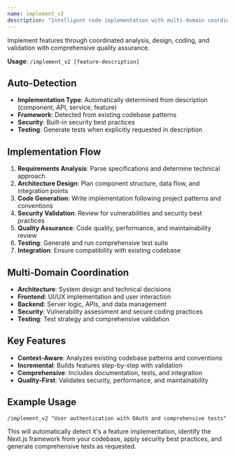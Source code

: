 ```yaml
---
name: implement_v2
description: "Intelligent code implementation with multi-domain coordination and validation"
---
```


Implement features through coordinated analysis, design, coding, and validation with comprehensive quality assurance.

**Usage**: `/implement_v2 [feature-description]`

## Auto-Detection

- **Implementation Type**: Automatically determined from description (component, API, service, feature)
- **Framework**: Detected from existing codebase patterns
- **Security**: Built-in security best practices
- **Testing**: Generate tests when explicitly requested in description

## Implementation Flow

1. **Requirements Analysis**: Parse specifications and determine technical approach
2. **Architecture Design**: Plan component structure, data flow, and integration points
3. **Code Generation**: Write implementation following project patterns and conventions
4. **Security Validation**: Review for vulnerabilities and security best practices
5. **Quality Assurance**: Code quality, performance, and maintainability review
6. **Testing**: Generate and run comprehensive test suite
7. **Integration**: Ensure compatibility with existing codebase

## Multi-Domain Coordination

- **Architecture**: System design and technical decisions
- **Frontend**: UI/UX implementation and user interaction
- **Backend**: Server logic, APIs, and data management
- **Security**: Vulnerability assessment and secure coding practices
- **Testing**: Test strategy and comprehensive validation

## Key Features

- **Context-Aware**: Analyzes existing codebase patterns and conventions
- **Incremental**: Builds features step-by-step with validation
- **Comprehensive**: Includes documentation, tests, and integration
- **Quality-First**: Validates security, performance, and maintainability

## Example Usage

```
/implement_v2 "User authentication with OAuth and comprehensive tests"
```

This will automatically detect it's a feature implementation, identify the Next.js framework from your codebase, apply security best practices, and generate comprehensive tests as requested.
